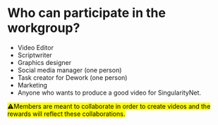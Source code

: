 # Who can participate in the workgroup?

* Video Editor
* Scriptwriter
* Graphics designer&#x20;
* Social media manager (one person)
* Task creator for Dework (one person)
* Marketing
* Anyone who wants to produce a good video for SingularityNet.

<mark style="background-color:yellow;">⚠️Members are meant to collaborate in order to create videos and the rewards will reflect these collaborations.</mark>
